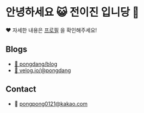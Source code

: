 # 안녕하세요 😺 전이진 입니당 👻 

❤️ 자세한 내용은 [프로필](https://profile.pongdang.me/resume) 을 확인해주세요!

## Blogs

- [ 🧡 pongdang/blog](https://www.pongdang.today/)
- [ 💚 velog.io/@pongdang](https://velog.io/@pongdang)

## Contact

- 💙 pongpong0121@kakao.com
